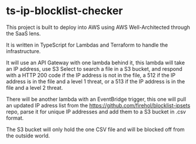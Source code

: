 # ts-ip-blocklist-checker

This project is built to deploy into AWS using AWS Well-Architected through the SaaS lens.

It is written in TypeScript for Lambdas and Terraform to handle the infrastructure.

It will use an API Gateway with one lambda behind it, this lambda will take an IP address, use S3 Select to search a file in a S3 bucket, and respond with a HTTP 200 code if the IP address is not in the file, a 512 if the IP address is in the file and a level 1 threat, or a 513 if the IP address is in the file and a level 2 threat.

There will be another lambda with an EventBridge trigger, this one will pull an updated IP adress list from the https://github.com/firehol/blocklist-ipsets repo, parse it for unique IP addresses and add them to a S3 bucket in .csv format.

The S3 bucket will only hold the one CSV file and will be blocked off from the outside world.

